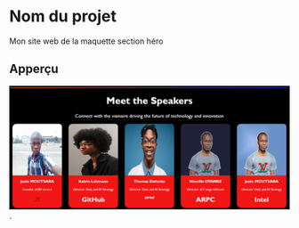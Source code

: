 # Nom du projet

Mon site web de la maquette section héro

## Apperçu


![capture d'écran du site web](./images/capture_speakers.PNG).
